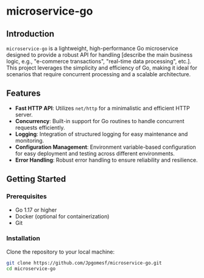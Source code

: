# microservice-go

## Introduction
`microservice-go` is a lightweight, high-performance Go microservice designed to provide a robust API for handling [describe the main business logic, e.g., "e-commerce transactions", "real-time data processing", etc.]. This project leverages the simplicity and efficiency of Go, making it ideal for scenarios that require concurrent processing and a scalable architecture.

## Features
- **Fast HTTP API**: Utilizes `net/http` for a minimalistic and efficient HTTP server.
- **Concurrency**: Built-in support for Go routines to handle concurrent requests efficiently.
- **Logging**: Integration of structured logging for easy maintenance and monitoring.
- **Configuration Management**: Environment variable-based configuration for easy deployment and testing across different environments.
- **Error Handling**: Robust error handling to ensure reliability and resilience.

## Getting Started

### Prerequisites
- Go 1.17 or higher
- Docker (optional for containerization)
- Git

### Installation
Clone the repository to your local machine:
```bash
git clone https://github.com/Jpgomesf/microservice-go.git
cd microservice-go
